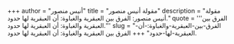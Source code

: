 +++
author = "أنيس منصور"
title = "مقولة أنيس منصور"
description = "مقولة أنيس منصور: الفرق بين العبقرية والغباوة: أن العبقرية لها حدود."
quote = '''الفرق بين العبقرية والغباوة: أن العبقرية لها حدود.'''
slug = "الفرق-بين-العبقرية-والغباوة:-أن-العبقرية-لها-حدود"
+++
الفرق بين العبقرية والغباوة: أن العبقرية لها حدود.
